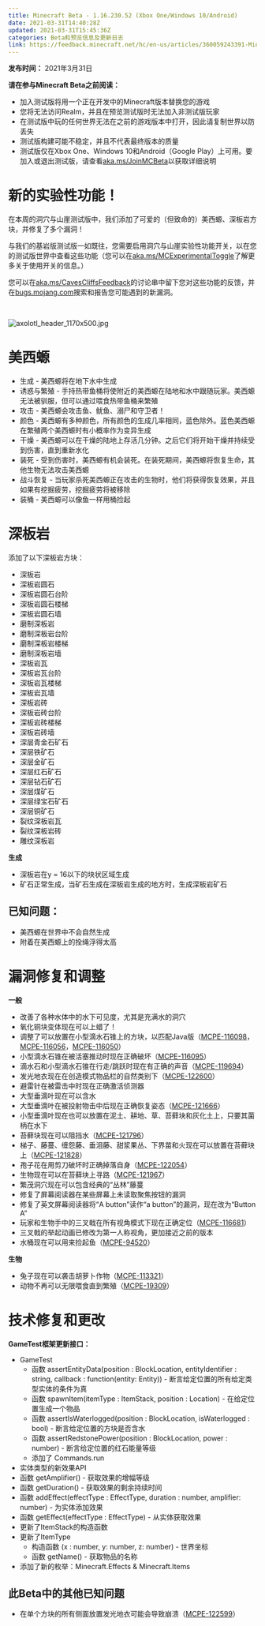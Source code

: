 ```yaml
---
title: Minecraft Beta - 1.16.230.52 (Xbox One/Windows 10/Android)
date: 2021-03-31T14:40:28Z
updated: 2021-03-31T15:45:36Z
categories: Beta和预览信息及更新日志
link: https://feedback.minecraft.net/hc/en-us/articles/360059243391-Minecraft-Beta-1-16-230-52-Xbox-One-Windows-10-Android
---
```


**发布时间：** 2021年3月31日

**请在参与Minecraft Beta之前阅读：**

- 加入测试版将用一个正在开发中的Minecraft版本替换您的游戏
- 您将无法访问Realm，并且在预览测试版时无法加入非测试版玩家
- 在测试版中玩的任何世界无法在之前的游戏版本中打开，因此请复制世界以防丢失
- 测试版构建可能不稳定，并且不代表最终版本的质量
- 测试版仅在Xbox One、Windows 10和Android（Google Play）上可用。要加入或退出测试版，请查看[aka.ms/JoinMCBeta](https://aka.ms/JoinMCBeta)以获取详细说明

# 新的实验性功能！

在本周的洞穴与山崖测试版中，我们添加了可爱的（但致命的）美西螈、深板岩方块，并修复了多个漏洞！

与我们的基岩版测试版一如既往，您需要启用洞穴与山崖实验性功能开关，以在您的测试版世界中查看这些功能（您可以在[aka.ms/MCExperimentalToggle](https://aka.ms/MCExperimentalToggle)了解更多关于使用开关的信息。）

您可以在[aka.ms/CavesCliffsFeedback](https://aka.ms/CavesCliffsFeedback)的讨论串中留下您对这些功能的反馈，并在[bugs.mojang.com](https://bugs.mojang.com/)搜索和报告您可能遇到的新漏洞。

 

![axolotl_header_1170x500.jpg](https://feedback.minecraft.net/hc/article_attachments/360091158772/axolotl_header_1170x500.jpg)

# 美西螈

- 生成 - 美西螈将在地下水中生成
- 诱惑与繁殖 - 手持热带鱼桶将使附近的美西螈在陆地和水中跟随玩家。美西螈无法被驯服，但可以通过喂食热带鱼桶来繁殖
- 攻击 - 美西螈会攻击鱼、鱿鱼、溺尸和守卫者！
- 颜色 - 美西螈有多种颜色，所有颜色的生成几率相同，蓝色除外。蓝色美西螈在繁殖两个美西螈时有小概率作为变异生成
- 干燥 - 美西螈可以在干燥的陆地上存活几分钟。之后它们将开始干燥并持续受到伤害，直到重新水化
- 装死 - 受到伤害时，美西螈有机会装死。在装死期间，美西螈将恢复生命，其他生物无法攻击美西螈
- 战斗恢复 - 当玩家杀死美西螈正在攻击的生物时，他们将获得恢复效果，并且如果有挖掘疲劳，挖掘疲劳将被移除
- 装桶 - 美西螈可以像鱼一样用桶捡起

# 深板岩

添加了以下深板岩方块：

- 深板岩
- 深板岩圆石
- 深板岩圆石台阶
- 深板岩圆石楼梯
- 深板岩圆石墙
- 磨制深板岩
- 磨制深板岩台阶
- 磨制深板岩楼梯
- 磨制深板岩墙
- 深板岩瓦
- 深板岩瓦台阶
- 深板岩瓦楼梯
- 深板岩瓦墙
- 深板岩砖
- 深板岩砖台阶
- 深板岩砖楼梯
- 深板岩砖墙
- 深层青金石矿石
- 深层铁矿石
- 深层金矿石
- 深层红石矿石
- 深层钻石矿石
- 深层煤矿石
- 深层绿宝石矿石
- 深层铜矿石
- 裂纹深板岩瓦
- 裂纹深板岩砖
- 雕纹深板岩

**生成**

- 深板岩在y = 16以下的块状区域生成
- 矿石正常生成，当矿石生成在深板岩生成的地方时，生成深板岩矿石

## **已知问题：**

- 美西螈在世界中不会自然生成
- 附着在美西螈上的拴绳浮得太高

# 漏洞修复和调整

**一般**

- 改善了各种水体中的水下可见度，尤其是充满水的洞穴
- 氧化铜块变体现在可以上蜡了！
- 调整了可以放置在小型滴水石锥上的方块，以匹配Java版（[MCPE-116098](https://bugs.mojang.com/browse/MCPE-116098)，[MCPE-116056](https://bugs.mojang.com/browse/MCPE-116056)，[MCPE-116050](https://bugs.mojang.com/browse/MCPE-116050)）
- 小型滴水石锥在被活塞推动时现在正确破坏（[MCPE-116095](https://bugs.mojang.com/browse/MCPE-116095)）
- 滴水石和小型滴水石锥在行走/跳跃时现在有正确的声音（[MCPE-119694](https://bugs.mojang.com/browse/MCPE-119694)）
- 发光地衣现在在创造模式物品栏的自然类别下（[MCPE-122600](https://bugs.mojang.com/browse/MCPE-122600)）
- 避雷针在被雷击中时现在正确激活侦测器
- 大型垂滴叶现在可以含水
- 大型垂滴叶在被投射物击中后现在正确恢复姿态（[MCPE-121666](https://bugs.mojang.com/browse/MCPE-121666)）
- 小型垂滴叶现在也可以放置在泥土、耕地、草、苔藓块和灰化土上，只要其菌柄在水下
- 苔藓块现在可以阻挡水（[MCPE-121796](https://bugs.mojang.com/browse/MCPE-121796)）
- 梯子、藤蔓、缠怨藤、垂泪藤、甜浆果丛、下界苗和火现在可以放置在苔藓块上（[MCPE-121828](https://bugs.mojang.com/browse/MCPE-121828)）
- 孢子花在用剪刀破坏时正确掉落自身（[MCPE-122054](https://bugs.mojang.com/browse/MCPE-122054)）
- 生物现在可以在苔藓块上寻路（[MCPE-121967](https://bugs.mojang.com/browse/MCPE-121967)）
- 繁茂洞穴现在可以包含经典的“丛林”藤蔓
- 修复了屏幕阅读器在某些屏幕上未读取聚焦按钮的漏洞
- 修复了英文屏幕阅读器将“A button”读作“a button”的漏洞，现在改为“Button A”
- 玩家和生物手中的三叉戟在所有视角模式下现在正确定位（[MCPE-116681](https://bugs.mojang.com/browse/MCPE-116681)）
- 三叉戟的举起动画已修改为第一人称视角，更加接近之前的版本
- 水桶现在可以用来捡起鱼（[MCPE-94520](https://bugs.mojang.com/browse/MCPE-94520)）

**生物**

- 兔子现在可以袭击胡萝卜作物（[MCPE-113321](https://bugs.mojang.com/browse/MCPE-113321)）
- 动物不再可以无限喂食直到繁殖（[MCPE-19309](https://bugs.mojang.com/browse/MCPE-19309)）

# 技术修复和更改

**GameTest框架更新接口：**

- GameTest
  - 函数 assertEntityData(position : BlockLocation, entityIdentifier : string, callback : function(entity: Entity)) - 断言给定位置的所有给定类型实体的条件为真
  - 函数 spawnItem(itemType : ItemStack, position : Location) - 在给定位置生成一个物品
  - 函数 assertIsWaterlogged(position : BlockLocation, isWaterlogged : bool) - 断言给定位置的方块是否含水
  - 函数 assertRedstonePower(position : BlockLocation, power : number) - 断言给定位置的红石能量等级
  - 添加了 Commands.run
- 实体类型的新效果API
- 函数 getAmplifier() - 获取效果的增幅等级
- 函数 getDuration() - 获取效果的剩余持续时间
- 函数 addEffect(effectType : EffectType, duration : number, amplifier: number) - 为实体添加效果
- 函数 getEffect(effectType : EffectType) - 从实体获取效果
- 更新了ItemStack的构造函数
- 更新了ItemType
  - 构造函数 (x : number, y: number, z: number) - 世界坐标
  - 函数 getName() - 获取物品的名称
- 添加了新的枚举：Minecraft.Effects & Minecraft.Items

## **此Beta中的其他已知问题**

- 在单个方块的所有侧面放置发光地衣可能会导致崩溃（[MCPE-122599](https://bugs.mojang.com/browse/MCPE-122599)）